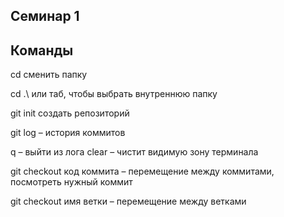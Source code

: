 ## Семинар 1
##  Команды
cd сменить папку

cd .\ или таб, чтобы выбрать 
внутреннюю папку

git init создать репозиторий

git log – история коммитов

q – выйти из лога
clear – чистит видимую зону терминала

git checkout код коммита – перемещение между коммитами, посмотреть нужный коммит

git checkout имя ветки – перемещение между ветками 
